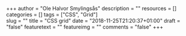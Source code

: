 +++
author = "Ole Halvor Smylingsås"
description = ""
resources = []
categories = []
tags = ["CSS", "Grid"]  
slug = ""
title = "CSS grid"
date = "2018-11-25T21:20:37+01:00"
draft = "false"
featuretext = ""
featureimg = ""
comments = "false"
+++


